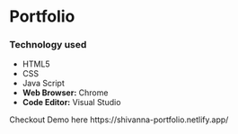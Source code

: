 # Portfolio
<html>
  <body>
    <h3>Technology used</h3>
    <ul>
      <li>HTML5</li>
      <li>CSS</li>
      <li>Java Script</li>
      <li><b>Web Browser:</b> Chrome </li>
      <li><b>Code Editor:</b> Visual Studio</li>
    </ul>
  </body>
</html>
Checkout Demo here   https://shivanna-portfolio.netlify.app/

